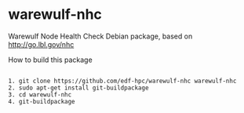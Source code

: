 warewulf-nhc
============

Warewulf Node Health Check Debian package, based on http://go.lbl.gov/nhc


How to build this package
~~~~~~~~~~~~~~~~~~~~~~~~~

1. git clone https://github.com/edf-hpc/warewulf-nhc warewulf-nhc
2. sudo apt-get install git-buildpackage
3. cd warewulf-nhc
4. git-buildpackage 
